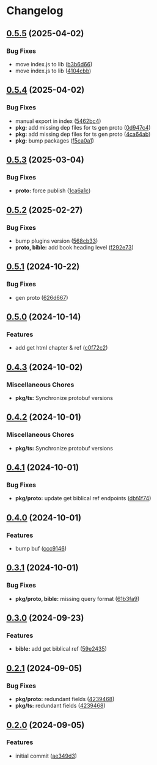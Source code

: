 # Changelog

## [0.5.5](https://github.com/v-bible/protobuf/compare/pkg/ts/v0.5.4...pkg/ts/v0.5.5) (2025-04-02)


### Bug Fixes

* move index.js to lib ([b3b6d66](https://github.com/v-bible/protobuf/commit/b3b6d66f73cda31ba18b033e2afbe33f4be959c2))
* move index.js to lib ([4104cbb](https://github.com/v-bible/protobuf/commit/4104cbb45f3d69524c4608002118640500fde7af))

## [0.5.4](https://github.com/v-bible/protobuf/compare/pkg/ts/v0.5.3...pkg/ts/v0.5.4) (2025-04-02)


### Bug Fixes

* manual export in index ([5462bc4](https://github.com/v-bible/protobuf/commit/5462bc4871b53b8f25259ae3d75f0235c0f79181))
* **pkg:** add missing dep files for ts gen proto ([0d947c4](https://github.com/v-bible/protobuf/commit/0d947c41f6469febd80ab94551a60d6f298e21a4))
* **pkg:** add missing dep files for ts gen proto ([4ca64ab](https://github.com/v-bible/protobuf/commit/4ca64ab58fea53e835c1efdfaf0105b650811f18))
* **pkg:** bump packages ([f5ca0a1](https://github.com/v-bible/protobuf/commit/f5ca0a11513a05c54d8d9eaa6ca1d551c1943ba6))

## [0.5.3](https://github.com/v-bible/protobuf/compare/pkg/ts/v0.5.2...pkg/ts/v0.5.3) (2025-03-04)


### Bug Fixes

* **proto:** force publish ([1ca6a1c](https://github.com/v-bible/protobuf/commit/1ca6a1c9648860cd5f1b7434a319cbf9ced4ac40))

## [0.5.2](https://github.com/v-bible/protobuf/compare/pkg/ts/v0.5.1...pkg/ts/v0.5.2) (2025-02-27)


### Bug Fixes

* bump plugins version ([568cb33](https://github.com/v-bible/protobuf/commit/568cb33b211b18a12ff400705c0c178c85e501ce))
* **proto, bible:** add book heading level ([f292e73](https://github.com/v-bible/protobuf/commit/f292e738d09949b3f070938de088aa929f45ed80))

## [0.5.1](https://github.com/v-bible/protobuf/compare/pkg/ts/v0.5.0...pkg/ts/v0.5.1) (2024-10-22)


### Bug Fixes

* gen proto ([626d667](https://github.com/v-bible/protobuf/commit/626d667e7334134566e27d8429224b3b87301ff6))

## [0.5.0](https://github.com/v-bible/protobuf/compare/pkg/ts/v0.4.3...pkg/ts/v0.5.0) (2024-10-14)


### Features

* add get html chapter & ref ([c0f72c2](https://github.com/v-bible/protobuf/commit/c0f72c27d7fe459f53509f07d24008ce7d042106))

## [0.4.3](https://github.com/v-bible/protobuf/compare/pkg/ts/v0.4.2...pkg/ts/v0.4.3) (2024-10-02)


### Miscellaneous Chores

* **pkg/ts:** Synchronize protobuf versions

## [0.4.2](https://github.com/v-bible/protobuf/compare/pkg/ts/v0.4.1...pkg/ts/v0.4.2) (2024-10-01)


### Miscellaneous Chores

* **pkg/ts:** Synchronize protobuf versions

## [0.4.1](https://github.com/v-bible/protobuf/compare/pkg/ts/v0.4.0...pkg/ts/v0.4.1) (2024-10-01)


### Bug Fixes

* **pkg/proto:** update get biblical ref endpoints ([dbf4f74](https://github.com/v-bible/protobuf/commit/dbf4f743428f8e8c28b370060f5dd407d3c32dfc))

## [0.4.0](https://github.com/v-bible/protobuf/compare/pkg/ts/v0.3.1...pkg/ts/v0.4.0) (2024-10-01)


### Features

* bump buf ([ccc9146](https://github.com/v-bible/protobuf/commit/ccc91466595508636deaf147dff73754457d4926))

## [0.3.1](https://github.com/v-bible/protobuf/compare/pkg/ts/v0.3.0...pkg/ts/v0.3.1) (2024-10-01)


### Bug Fixes

* **pkg/proto, bible:** missing query format ([61b3fa9](https://github.com/v-bible/protobuf/commit/61b3fa95e689c38f6c5d74ca311a1b009cd8520d))

## [0.3.0](https://github.com/v-bible/protobuf/compare/pkg/ts/v0.2.1...pkg/ts/v0.3.0) (2024-09-23)


### Features

* **bible:** add get biblical ref ([59e2435](https://github.com/v-bible/protobuf/commit/59e243502c61e758fb5c2f910520a18cf1ce20ea))

## [0.2.1](https://github.com/v-bible/protobuf/compare/pkg/ts/v0.2.0...pkg/ts/v0.2.1) (2024-09-05)


### Bug Fixes

* **pkg/proto:** redundant fields ([4239468](https://github.com/v-bible/protobuf/commit/4239468821623119df3a0eb005b2d8a06d90dd0c))
* **pkg/ts:** redundant fields ([4239468](https://github.com/v-bible/protobuf/commit/4239468821623119df3a0eb005b2d8a06d90dd0c))

## [0.2.0](https://github.com/v-bible/protobuf/compare/pkg/ts-v0.1.1...pkg/ts/v0.2.0) (2024-09-05)


### Features

* initial commit ([ae349d3](https://github.com/v-bible/protobuf/commit/ae349d308a11b5b42cd7c059582f11220dd363ad))
